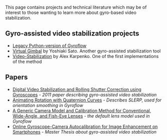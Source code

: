 This page contains projects and technical literature which may be of interest to those wanting to learn more about gyro-based video stabilization.

## Gyro-assisted video stabilization projects
* [Legacy Python-version of Gyroflow](https://github.com/ElvinC/gyroflow/)
* [Virtual Gimbal](https://github.com/yossato/virtualGimbal) by Yoshiaki Sato. Another gyro-assisted stabilization tool
* [Video-Stabilization](https://github.com/alex-golts/Video-Stabilization) by Alex Karpenko. One of the first implementations of the method


## Papers
* [Digital Video Stabilization and Rolling Shutter Correction using Gyroscopes](https://graphics.stanford.edu/papers/stabilization/karpenko_gyro.pdf) - _2011 paper describing gyro-assisted video stabilization_
* [Animating Rotation with Quaternion Curves](https://www.cs.cmu.edu/~kiranb/animation/p245-shoemake.pdf) - _Describes SLERP, used for orientation smoothing in Gyroflow_
* [A Generic Camera Model and Calibration Method for Conventional,
Wide-Angle, and Fish-Eye Lenses](http://citeseerx.ist.psu.edu/viewdoc/download?doi=10.1.1.108.7767&rep=rep1&type=pdf) - _the default lens model used in Gyroflow_
* [Online Gyroscope-Camera Autocalibration for Image Enhancement on Smartphones](https://www.research-collection.ethz.ch/handle/20.500.11850/155222) - _Master Thesis about gyro-assisted video stabilization_